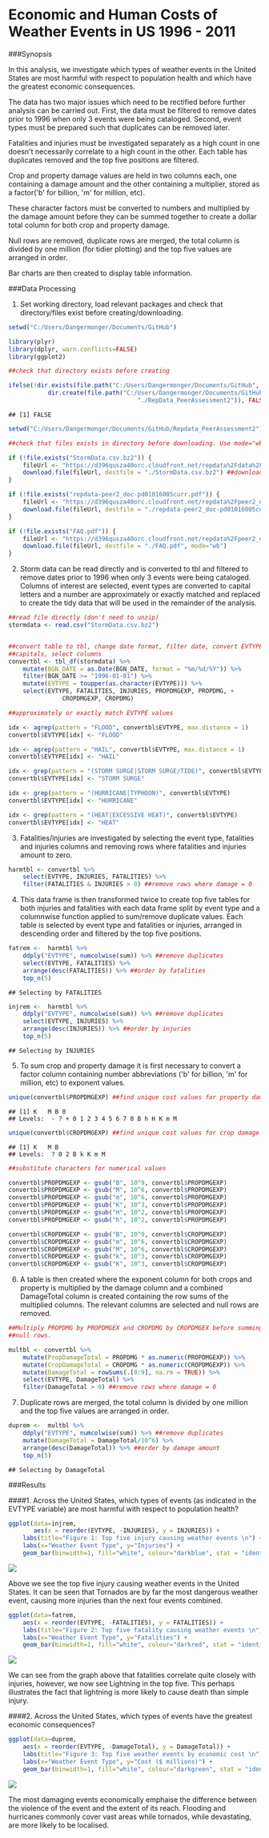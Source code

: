 # Economic and Human Costs of Weather Events in US 1996 - 2011

###Synopsis

In this analysis, we investigate which types of weather events in the United
States are most harmful with respect to population health and which have the 
greatest economic consequences.

The data has two major issues which need to be rectified before further analysis
can be carried out. First, the data must be filtered to remove dates prior to 
1996 when only 3 events were being cataloged. Second, event types must be 
prepared such that duplicates can be removed later.

Fatalities and injuries must be investigated separately as a high count in one
doesn't necessarily correlate to a high count in the other. Each table has 
duplicates removed and the top five positions are filtered.

Crop and property damage values are held in two columns each, one containing a
damage amount and the other containing a multiplier, stored as a factor('b' for 
billion, 'm' for million, etc).

These character factors must be converted to numbers and multiplied by the 
damage amount before they can be summed together to create a dollar total column
for both crop and property damage.

Null rows are removed, duplicate rows are merged, the total column is divided by
one million (for tidier plotting) and the top five values are arranged in order. 

Bar charts are then created to display table information.

###Data Processing

1. Set working directory, load relevant packages and check that directory/files
exist before creating/downloading. 


```r
setwd("C:/Users/Dangermonger/Documents/GitHub")

library(plyr)
library(dplyr, warn.conflicts=FALSE) 
library(ggplot2)

##check that directory exists before creating

ifelse(!dir.exists(file.path("C:/Users/Dangermonger/Documents/GitHub", "./RepData_PeerAssessment2")), +
           dir.create(file.path("C:/Users/Dangermonger/Documents/GitHub", +
                                    "./RepData_PeerAssessment2")), FALSE)
```

```
## [1] FALSE
```

```r
setwd("C:/Users/Dangermonger/Documents/GitHub/Repdata_PeerAssessment2")

##check that files exists in directory before downloading. Use mode="wb" for pdf

if (!file.exists("StormData.csv.bz2")) { 
    fileUrl <- "https://d396qusza40orc.cloudfront.net/repdata%2Fdata%2FStormData.csv.bz2" 
    download.file(fileUrl, destfile = "./StormData.csv.bz2") ##download file
}

if (!file.exists("repdata-peer2_doc-pd01016005curr.pdf")) { 
    fileUrl <- "https://d396qusza40orc.cloudfront.net/repdata%2Fpeer2_doc%2Fpd01016005curr.pdf" 
    download.file(fileUrl, destfile = "./repdata-peer2_doc-pd01016005curr.pdf", mode="wb") 
}

if (!file.exists("FAQ.pdf")) { 
    fileUrl <- "https://d396qusza40orc.cloudfront.net/repdata%2Fpeer2_doc%2FNCDC%20Storm%20Events-FAQ%20Page.pdf" 
    download.file(fileUrl, destfile = "./FAQ.pdf", mode="wb") 
}
```

2. Storm data can be read directly and is converted to tbl and filtered to 
remove dates prior to 1996 when only 3 events were being cataloged. Columns of 
interest are selected, event types are converted to capital letters and a number
are approximately or exactly matched and replaced to create the tidy data that 
will be used in the remainder of the analysis.


```r
##read file directly (don't need to unzip)
stormdata <- read.csv("StormData.csv.bz2") 


##convert table to tbl, change date format, filter date, convert EVTYPE to
##capitals, select columns 
convertbl <- tbl_df(stormdata) %>% 
    mutate(BGN_DATE = as.Date(BGN_DATE, format = "%m/%d/%Y")) %>%
    filter(BGN_DATE >= "1996-01-01") %>%
    mutate(EVTYPE = toupper(as.character(EVTYPE))) %>% 
    select(EVTYPE, FATALITIES, INJURIES, PROPDMGEXP, PROPDMG, +
               CROPDMGEXP, CROPDMG)

##approximately or exactly match EVTYPE values

idx <- agrep(pattern = "FLOOD", convertbl$EVTYPE, max.distance = 1)
convertbl$EVTYPE[idx] <- "FLOOD"

idx <- agrep(pattern = "HAIL", convertbl$EVTYPE, max.distance = 1)
convertbl$EVTYPE[idx] <- "HAIL"

idx <- grep(pattern = "(STORM SURGE|STORM SURGE/TIDE)", convertbl$EVTYPE)
convertbl$EVTYPE[idx] <- "STORM SURGE"

idx <- grep(pattern = "(HURRICANE|TYPHOON)", convertbl$EVTYPE)
convertbl$EVTYPE[idx] <- "HURRICANE"

idx <- grep(pattern = "(HEAT|EXCESSIVE HEAT)", convertbl$EVTYPE)
convertbl$EVTYPE[idx] <- "HEAT"
```

3. Fatalities/injuries are investigated by selecting the event type, fatalities 
and injuries columns and removing rows where fatalities and injuries amount to 
zero. 


```r
harmtbl <- convertbl %>%
    select(EVTYPE, INJURIES, FATALITIES) %>%
    filter(FATALITIES & INJURIES > 0) ##remove rows where damage = 0
```

4. This data frame is then transformed twice to create top five tables for both 
injuries and fatalities with each data frame split by event type and a 
columnwise function applied to sum/remove duplicate values. Each table is 
selected by event type and fatalities or injuries, arranged in descending order 
and filtered by the top five positions.


```r
fatrem <-  harmtbl %>% 
    ddply("EVTYPE", numcolwise(sum)) %>% ##remove duplicates
    select(EVTYPE, FATALITIES) %>%
    arrange(desc(FATALITIES)) %>% ##order by fatalities
    top_n(5)
```

```
## Selecting by FATALITIES
```

```r
injrem <-  harmtbl %>% 
    ddply("EVTYPE", numcolwise(sum)) %>% ##remove duplicates
    select(EVTYPE, INJURIES) %>%
    arrange(desc(INJURIES)) %>% ##order by injuries
    top_n(5)
```

```
## Selecting by INJURIES
```

5. To sum crop and property damage it is first necessary to convert a factor 
column containing number abbreviations ('b' for billion, 'm' for million, etc) 
to exponent values. 


```r
unique(convertbl$PROPDMGEXP) ##find unique cost values for property damage
```

```
## [1] K   M B 0
## Levels:  - ? + 0 1 2 3 4 5 6 7 8 B h H K m M
```

```r
unique(convertbl$CROPDMGEXP) ##find unique cost values for crop damage
```

```
## [1] K   M B
## Levels:  ? 0 2 B k K m M
```

```r
##substitute characters for numerical values

convertbl$PROPDMGEXP <- gsub("B", 10^9, convertbl$PROPDMGEXP)
convertbl$PROPDMGEXP <- gsub("M", 10^6, convertbl$PROPDMGEXP)
convertbl$PROPDMGEXP <- gsub("m", 10^6, convertbl$PROPDMGEXP)
convertbl$PROPDMGEXP <- gsub("K", 10^3, convertbl$PROPDMGEXP)
convertbl$PROPDMGEXP <- gsub("H", 10^2, convertbl$PROPDMGEXP)
convertbl$PROPDMGEXP <- gsub("h", 10^2, convertbl$PROPDMGEXP)

convertbl$CROPDMGEXP <- gsub("B", 10^9, convertbl$CROPDMGEXP)
convertbl$CROPDMGEXP <- gsub("m", 10^6, convertbl$CROPDMGEXP)
convertbl$CROPDMGEXP <- gsub("M", 10^6, convertbl$CROPDMGEXP)
convertbl$CROPDMGEXP <- gsub("k", 10^3, convertbl$CROPDMGEXP)
convertbl$CROPDMGEXP <- gsub("K", 10^3, convertbl$CROPDMGEXP)
```

6. A table is then created where the exponent column for both crops and property
is multiplied by the damage column and a combined DamageTotal column is created 
containing the row sums of the multiplied columns. The relevant columns are 
selected and null rows are removed. 


```r
##Multiply PROPDMG by PROPDMGEX and CROPDMG by CROPDMGEX before summing. Remove
##null rows.

multbl <- convertbl %>%
    mutate(PropDamageTotal = PROPDMG * as.numeric(PROPDMGEXP)) %>% 
    mutate(CropDamageTotal = CROPDMG * as.numeric(CROPDMGEXP)) %>% 
    mutate(DamageTotal = rowSums(.[8:9], na.rm = TRUE)) %>%
    select(EVTYPE, DamageTotal) %>%
    filter(DamageTotal > 0) ##remove rows where damage = 0
```

7. Duplicate rows are merged, the total column is divided by one million and the
top five values are arranged in order. 


```r
duprem <-  multbl %>% 
    ddply("EVTYPE", numcolwise(sum)) %>% ##remove duplicates
    mutate(DamageTotal = DamageTotal/10^6) %>%
    arrange(desc(DamageTotal)) %>% ##order by damage amount
    top_n(5)
```

```
## Selecting by DamageTotal
```

###Results

####1. Across the United States, which types of events (as indicated in the EVTYPE variable) are most harmful with respect to population health?


```r
ggplot(data=injrem, 
       aes(x = reorder(EVTYPE, -INJURIES), y = INJURIES)) + 
    labs(title="Figure 1: Top five injury causing weather events \n") +
    labs(x="Weather Event Type", y="Injuries") + 
    geom_bar(binwidth=1, fill="white", colour="darkblue", stat = "identity")
```

![](PA2_template_files/figure-html/unnamed-chunk-8-1.png) 

Above we see the top five injury causing weather events in the United States.
It can be seen that Tornados are by far the most dangerous weather event, 
causing more injuries than the next four events combined.


```r
ggplot(data=fatrem, 
    aes(x = reorder(EVTYPE, -FATALITIES), y = FATALITIES)) + 
    labs(title="Figure 2: Top five fatality causing weather events \n") +
    labs(x="Weather Event Type", y="Fatalities") + 
    geom_bar(binwidth=1, fill="white", colour="darkred", stat = "identity")
```

![](PA2_template_files/figure-html/unnamed-chunk-9-1.png) 

We can see from the graph above that fatalities correlate quite closely with 
injuries, however, we now see Lightning in the top five. This perhaps 
illustrates the fact that lightning is more likely to cause death than simple 
injury.

####2. Across the United States, which types of events have the greatest economic consequences?


```r
ggplot(data=duprem, 
    aes(x = reorder(EVTYPE, -DamageTotal), y = DamageTotal)) + 
    labs(title="Figure 3: Top five weather events by economic cost \n") +
    labs(x="Weather Event Type", y="Cost ($ millions)") + 
    geom_bar(binwidth=1, fill="white", colour="darkgreen", stat = "identity")
```

![](PA2_template_files/figure-html/unnamed-chunk-10-1.png) 

The most damaging events economically emphaise the difference between the 
violence of the event and the extent of its reach. Flooding and hurricanes
commonly cover vast areas while tornados, while devastating, are more likely to
be localised.

